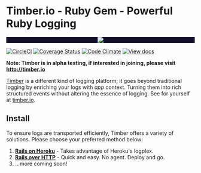 # Timber.io - Ruby Gem - Powerful Ruby Logging

<p align="center" style="background: #140f2a;">
<a href="http://github.com/timberio/timber-ruby"><img src="http://res.cloudinary.com/timber/image/upload/c_scale,w_537/v1464797600/how-it-works_sfgfjp.gif" /></a>
</p>

[![CircleCI](https://circleci.com/gh/timberio/timber-ruby.svg?style=shield&circle-token=:circle-token)](https://circleci.com/gh/timberio/timber-ruby/tree/master)
[![Coverage Status](https://coveralls.io/repos/github/timberio/timber-ruby/badge.svg?branch=master)](https://coveralls.io/github/timberio/timber-ruby?branch=master)
[![Code Climate](https://codeclimate.com/github/timberio/timber-ruby/badges/gpa.svg)](https://codeclimate.com/github/timberio/timber-ruby)
[![View docs](https://img.shields.io/badge/docs-viewdocs-blue.svg?style=flat-square "Viewdocs")](http://www.rubydoc.info/github/timberio/timber-ruby)

**Note: Timber is in alpha testing, if interested in joining, please visit http://timber.io**

[Timber](http://timber.io) is a different kind of logging platform; it goes beyond traditional logging by enriching your logs with *app* context. Turning them into rich structured events without altering the essence of logging. See for yourself at [timber.io](http://timber.io).

## Install

To ensure logs are transported efficiently, Timber offers a variety of solutions. Please choose your preferred method below:

1. **[Rails on Heroku](docs/installation/rails_on_heroku.md)** - Takes advantage of Heroku's logplex.
2. **[Rails over HTTP](docs/installation/rails_over_http.md)** - Quick and easy. No agent. Deploy and go.
3. ...more coming soon!